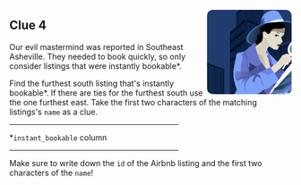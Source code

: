 <p align="right">
  <img src="../www/md_imgs/lady-detective-magnifying-glass.png" width="30%" style = "border-radius:10px" align="right">
</p>

<div width="60%">

## Clue 4

Our evil mastermind was reported in Southeast Asheville.  They needed to book quickly, so only consider listings that were instantly bookable\*.

Find the furthest south listing that's instantly bookable*. If there are ties for the furthest south use the one furthest east. Take the first two characters of the matching listings's `name` as a clue.

<hr align="left" width="60%">

*`instant_bookable` column

<hr align="left" width="60%">

Make sure to write down the `id` of the Airbnb listing and the first two characters of the `name`!

</div>
